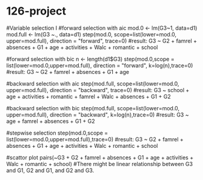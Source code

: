 # 126-project
#Variable selection I
#forward selection with aic
mod.0 <- lm(G3~1, data=d1)
mod.full <- lm(G3 ~., data=d1) 
step(mod.0, scope=list(lower=mod.0, upper=mod.full), direction = "forward", trace=0)
#result: G3 ~ G2 + famrel + absences + G1 + age + activities + Walc + romantic + school

#forward selection with bic
n <- length(d1$G3)
step(mod.0,scope = list(lower=mod.0,upper=mod.full), direction = "forward", k=log(n),trace=0)
#result: G3 ~ G2 + famrel + absences + G1 + age

#backward selection with aic
step(mod.full, scope=list(lower=mod.0, upper=mod.full), direction = "backward", trace=0)
#result: G3 ~ school + age + activities + romantic + famrel + Walc + absences + G1 + G2

#backward selection with bic
step(mod.full, scope=list(lower=mod.0, upper=mod.full), direction = "backward", k=log(n),trace=0)
#result: G3 ~ age + famrel + absences + G1 + G2

#stepwise selection
step(mod.0,scope = list(lower=mod.0,upper=mod.full),trace=0)
#result: G3 ~ G2 + famrel + absences + G1 + age + activities + Walc + romantic + school



#scattor plot
pairs(~G3 + G2 + famrel + absences + G1 + age + activities + Walc + romantic + school)
#There might be linear relationship between G3 and G1, G2 and G1, and G2 and G3.


